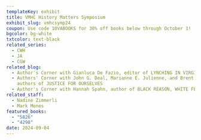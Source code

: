 ```yaml
---
templateKey: exhibit
title: VMHC History Matters Symposium
exhibit_slug: vmhcsymp24
coupon: Use code 10VABOOKS for 30% off books below through October 1!
bgcolor: bg-white
txtcolor: text-black
related_series:
  - CWH
  - JA
  - CGW
related_blog:
  - Author's Corner with Gianluca De Fazio, editor of LYNCHING IN VIRGINIA
  - Authors' Corner with John G. Deal, Marianne E. Julienne, and Brent Tarter,
    authors of JUSTICE FOR OURSELVES
  - Author's Corner with Hannah Spahn, author of BLACK REASON, WHITE FEELING
related_staff:
  - Nadine Zimmerli
  - Mark Mones
featured_books:
  - "5826"
  - "4298"
date: 2024-09-04
---
```

